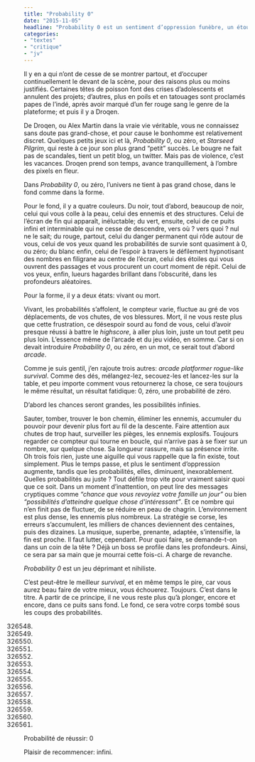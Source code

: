 ```yaml
---
title: "Probability 0"
date: "2015-11-05"
headline: "Probability 0 est un sentiment d’oppression funèbre, un étouffement à peine contenu."
categories:
- "textes"
- "critique"
- "jv"
---
```


Il y en a qui n’ont de cesse de se montrer partout, et d’occuper continuellement le devant de la scène, pour des raisons plus ou moins justifiés. Certaines têtes de poisson font des crises d’adolescents et annulent des projets; d’autres, plus en poils et en tatouages sont proclamés papes de l’indé, après avoir marqué d’un fer rouge sang le genre de la plateforme; et puis il y a Droqen.

De Droqen, ou Alex Martin dans la vraie vie véritable, vous ne connaissez sans doute pas grand-chose, et pour cause le bonhomme est relativement discret. Quelques petits jeux ici et là, _Probability 0_, ou zéro, et _Starseed Pilgrim_, qui reste à ce jour son plus grand “petit” succès. Le bougre ne fait pas de scandales, tient un petit blog, un twitter. Mais pas de violence, c’est les vacances. Droqen prend son temps, avance tranquillement, à l’ombre des pixels en fleur.

Dans _Probability 0_, ou zéro, l’univers ne tient à pas grand chose, dans le fond comme dans la forme.

Pour le fond, il y a quatre couleurs. Du noir, tout d’abord, beaucoup de noir, celui qui vous colle à la peau, celui des ennemis et des structures. Celui de l’écran de fin qui apparaît, inéluctable; du vert, ensuite, celui de ce puits infini et interminable qui ne cesse de descendre, vers où ? vers quoi ? nul ne le sait; du rouge, partout, celui du danger permanent qui rôde autour de vous, celui de vos yeux quand les probabilités de survie sont quasiment à 0, ou zéro; du blanc enfin, celui de l’espoir à travers le défilement hypnotisant des nombres en filigrane au centre de l’écran, celui des étoiles qui vous ouvrent des passages et vous procurent un court moment de répit. Celui de vos yeux, enfin, lueurs hagardes brillant dans l’obscurité, dans les profondeurs aléatoires.

Pour la forme, il y a deux états: vivant ou mort.

Vivant, les probabilités s’affolent, le compteur varie, fluctue au gré de vos déplacements, de vos chutes, de vos blessures. Mort, il ne vous reste plus que cette frustration, ce désespoir sourd au fond de vous, celui d’avoir presque réussi à battre le _highscore_, à aller plus loin, juste un tout petit peu plus loin. L’essence même de l’arcade et du jeu vidéo, en somme. Car si on devait introduire _Probability 0_, ou zéro, en un mot, ce serait tout d’abord _arcade_.

Comme je suis gentil, j’en rajoute trois autres: _arcade platformer rogue-like survival_. Comme des dés, mélangez-lez, secouez-les et lancez-les sur la table, et peu importe comment vous retournerez la chose, ce sera toujours le même résultat, un résultat fatidique: 0, zéro, une probabilité de zéro.

D’abord les chances seront grandes, les possibilités infinies.

Sauter, tomber, trouver le bon chemin, éliminer les ennemis, accumuler du pouvoir pour devenir plus fort au fil de la descente. Faire attention aux chutes de trop haut, surveiller les pièges, les ennemis explosifs. Toujours regarder ce compteur qui tourne en boucle, qui n’arrive pas à se fixer sur un nombre, sur quelque chose. Sa longueur rassure, mais sa présence irrite. Oh trois fois rien, juste une aiguille qui vous rappelle que la fin existe, tout simplement. Plus le temps passe, et plus le sentiment d’oppression augmente, tandis que les probabilités, elles, diminuent, inexorablement. Quelles probabilités au juste ? Tout défile trop vite pour vraiment saisir quoi que ce soit. Dans un moment d’inattention, on peut lire des messages cryptiques comme _“chance que vous revoyiez votre famille un jour”_ ou bien _“possibilités d’atteindre quelque chose d’intéressant”_. Et ce nombre qui n’en finit pas de fluctuer, de se réduire en peau de chagrin. L’environnement est plus dense, les ennemis plus nombreux. La stratégie se corse, les erreurs s’accumulent, les milliers de chances deviennent des centaines, puis des dizaines. La musique, superbe, prenante, adaptée, s’intensifie, la fin est proche. Il faut lutter, cependant. Pour quoi faire, se demande-t-on dans un coin de la tête ? Déjà un boss se profile dans les profondeurs. Ainsi, ce sera par sa main que je mourrai cette fois-ci. A charge de revanche.

_Probability 0_ est un jeu déprimant et nihiliste.

C’est peut-être le meilleur _survival_, et en même temps le pire, car vous aurez beau faire de votre mieux, vous échouerez. Toujours. C’est dans le titre. A partir de ce principe, il ne vous reste plus qu’à plonger, encore et encore, dans ce puits sans fond. Le fond, ce sera votre corps tombé sous les coups des probabilités.

326548.

236559.

456697.

2653.

1450.

1080.

235.

378.

120.

45.

36.

62.

15.

0.

Probabilité de réussir: 0

Plaisir de recommencer: infini.